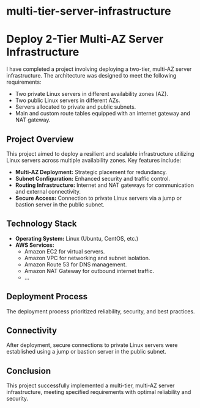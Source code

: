 # multi-tier-server-infrastructure
# Deploy 2-Tier Multi-AZ Server Infrastructure

I have completed a project involving deploying a two-tier, multi-AZ server infrastructure. The architecture was designed to meet the following requirements:

- Two private Linux servers in different availability zones (AZ).
- Two public Linux servers in different AZs.
- Servers allocated to private and public subnets.
- Main and custom route tables equipped with an internet gateway and NAT gateway.

## Project Overview

This project aimed to deploy a resilient and scalable infrastructure utilizing Linux servers across multiple availability zones. Key features include:

- **Multi-AZ Deployment:** Strategic placement for redundancy.
- **Subnet Configuration:** Enhanced security and traffic control.
- **Routing Infrastructure:** Internet and NAT gateways for communication and external connectivity.
- **Secure Access:** Connection to private Linux servers via a jump or bastion server in the public subnet.

## Technology Stack

- **Operating System:** Linux (Ubuntu, CentOS, etc.)
- **AWS Services:**
  - Amazon EC2 for virtual servers.
  - Amazon VPC for networking and subnet isolation.
  - Amazon Route 53 for DNS management.
  - Amazon NAT Gateway for outbound internet traffic.
  - ...

## Deployment Process

The deployment process prioritized reliability, security, and best practices.

## Connectivity

After deployment, secure connections to private Linux servers were established using a jump or bastion server in the public subnet.

## Conclusion

This project successfully implemented a multi-tier, multi-AZ server infrastructure, meeting specified requirements with optimal reliability and security.


